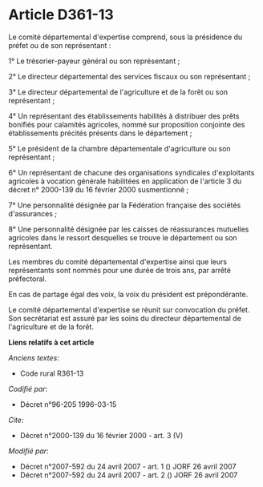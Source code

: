 # Article D361-13

Le comité départemental d'expertise comprend, sous la présidence du préfet ou de son représentant :

1° Le trésorier-payeur général ou son représentant ;

2° Le directeur départemental des services fiscaux ou son représentant ;

3° Le directeur départemental de l'agriculture et de la forêt ou son représentant ;

4° Un représentant des établissements habilités à distribuer des prêts bonifiés pour calamités agricoles, nommé sur
proposition conjointe des établissements précités présents dans le département ;

5° Le président de la chambre départementale d'agriculture ou son représentant ;

6° Un représentant de chacune des organisations syndicales d'exploitants agricoles à vocation générale habilitées en
application de l'article 3 du décret n° 2000-139 du 16 février 2000 susmentionné ;

7° Une personnalité désignée par la Fédération française des sociétés d'assurances ;

8° Une personnalité désignée par les caisses de réassurances mutuelles agricoles dans le ressort desquelles se trouve le
département ou son représentant.

Les membres du comité départemental d'expertise ainsi que leurs représentants sont nommés pour une durée de trois ans, par
arrêté préfectoral.

En cas de partage égal des voix, la voix du président est prépondérante.

Le comité départemental d'expertise se réunit sur convocation du préfet. Son secrétariat est assuré par les soins du
directeur départemental de l'agriculture et de la forêt.

**Liens relatifs à cet article**

_Anciens textes_:

  - Code rural R361-13

_Codifié par_:

  - Décret n°96-205 1996-03-15

_Cite_:

  - Décret n°2000-139 du 16 février 2000 - art. 3 (V)

_Modifié par_:

  - Décret n°2007-592 du 24 avril 2007 - art. 1 () JORF 26 avril 2007
  - Décret n°2007-592 du 24 avril 2007 - art. 2 () JORF 26 avril 2007
